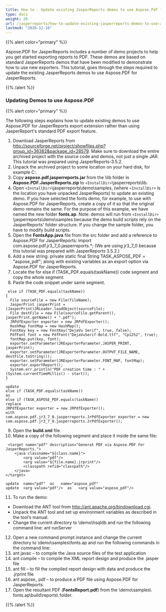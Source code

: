 ```yaml
---
title: How to - Update existing JasperReports demos to use Aspose.Pdf for JasperReports
type: docs
weight: 20
url: /jasperreports/how-to-update-existing-jasperreports-demos-to-use-aspose-pdf-for-jasperreports/
lastmod: "2020-12-16"
---
```


{{% alert color="primary" %}} 

Aspose.PDF for JasperReports includes a number of demo projects to help you get started exporting reports to PDF. These demos are based on standard JasperReports demos that have been modified to demonstrate how to use new exporters. This tutorial, goes through the steps required to update the existing JasperReports demos to use Aspose.PDF for JasperReports. 

{{% /alert %}} 
### **Updating Demos to use Aspose.PDF**

{{% alert color="primary" %}} 

The following steps explains how to update existing demos to use Aspose.PDF for JasperReports export extension rather than using JasperReport's standard PDF export feature.

1. Download JasperReports from <http://sourceforge.net/project/showfiles.php?group_id=36382&package_id=28579>.
   Make sure to download the entire archived project with the source code and demos, not just a single JAR. This tutorial was prepared using JasperReports-3.5.2.
2. Unpack the archived project to some location on your hard disk, for example C:\.
3. Copy **aspose.pdf.jasperreports.jar** from the \lib folder in **Aspose.PDF.JasperReports.zip** to ```<InstallDir>```\jasperreports\lib.
4. Open ```<InstallDir>```\jasperreports\demo\samples, (where ```<InstallDir>``` is the location you have unpacked JasperReports) to update an existing demo. If you have selected the fonts demo, for example, to use with Aspose.PDF for JasperReports, create a copy of it so that the original demo remains the same. For the purpose of this example, we have named the new folder **fonts.ap**.
Note: demos will run from ```<InstallDir>``` \jasperreports\demo\samples because the demo build scripts rely on the JasperReports' folder structure. If you change the sample folder, you have to modify build scripts.
5. Open the **FontsApp.java** file from the src folder and add a reference to Aspose.PDF for JasperReports: 
   import com.aspose.pdf.jr3_7_0.jasperreports.*;
   (We are using jr3_7_0 because this tutorial was prepared with JasperReports 3.5.2.)
6. Add a new string: 
   private static final String TASK_ASPOSE_PDF = "aspose_pdf"; along with existing variables as an export option via Aspose.PDF for JasperReports.
7. Locate the for else if (TASK_PDF.equals(taskName)) code segment and copy the whole segment.
8. Paste the code snippet under same segment. 

```
 else if (TASK_PDF.equals(taskName))
{
  File sourceFile = new File(fileName);
  JasperPrint jasperPrint = (JasperPrint)JRLoader.loadObject(sourceFile);
  File destFile = new File(sourceFile.getParent(), jasperPrint.getName() + ".pdf");
  JRPdfExporter exporter = new JRPdfExporter();
  HashMap fontMap = new HashMap();
  FontKey key = new FontKey("DejaVu Serif", true, false);
  PdfFont font = new PdfFont("DejaVuSerif-Bold.ttf", "Cp1252", true);
  fontMap.put(key, font);
  exporter.setParameter(JRExporterParameter.JASPER_PRINT, jasperPrint);
  exporter.setParameter(JRExporterParameter.OUTPUT_FILE_NAME, destFile.toString());
  exporter.setParameter(JRExporterParameter.FONT_MAP, fontMap);
  exporter.exportReport();
  System.err.println("PDF creation time : " + (System.currentTimeMillis() - start));
}
```

```
update
else if (TASK_PDF.equals(taskName))
as
else if (TASK_ASPOSE_PDF.equals(taskName))
replace
JRPdfExporter exporter = new JRPdfExporter();
with
com.aspose.pdf.jr3_7_0.jasperreports.JrPdfExporter exporter = new
com.aspose.pdf.jr3_7_0.jasperreports.JrPdfExporter();
```
9. Open the **build.xml** file.
10. Make a copy of the following segment and place it inside the same file: 

```
 <target name="pdf" description="Generat PDF via Aspose.PDF for JasperReports.">
	<java classname="${class.name}">
		<arg value="pdf"/>
		<arg value="${file.name}.jrprint"/>
		<classpath refid="classpath"/>
	</java>
</target>
```

```
update  name="pdf"  as   name="aspose_pdf"
update  <arg value="pdf"/>  as   <arg value="aspose_pdf"/>
```

11. To run the demo: 
   -  Download the ANT tool from <http://ant.apache.org/bindownload.cgi>.
   - Unpack the ANT tool and set up environment variables as described in the tool’s manual.
   -  Change the current directory to <InstallDir>\demo\hsqldb and run the following command line: 
      ant runServer
12. Open a new command prompt instance and change the current directory to <InstallDir>\demo\samples\fonts.ap and run the following commands in the command line:
13. ant javac – to compile the Java source files of the test application
14. ant compile – to compile the XML report design and produce the .jasper file
15. ant fill – to fill the compiled report design with data and produce the .jrprint file
16. ant aspose_ pdf – to produce a PDF file using Aspose.PDF for JasperReports.
17. Open the resultant PDF (**FontsReport.pdf**) from the <InstallDir>\demo\samples\ fonts.ap\build\reports\ folder.

{{% /alert %}} 
